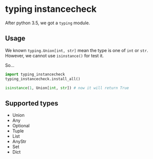 # typing instancecheck

After python 3.5, we got a `typing` module.

## Usage

We known `typing.Union[int, str]` mean the type is one of `int` or `str`.
However, we cannot use `isinstance()` for test it.

So...

``` py
import typing_instancecheck
typing_instancecheck.install_all()

isinstance(1, Union[int, str]) # now it will return True
```

## Supported types

* Union
* Any
* Optional
* Tuple
* List
* AnyStr
* Set
* Dict



